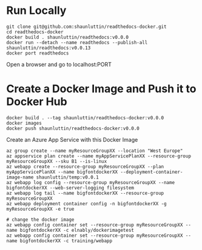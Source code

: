 
# Run Locally

    git clone git@github.com:shaunluttin/readthedocs-docker.git
    cd readthedocs-docker
    docker build . shaunluttin/readthedocs:v0.0.0
    docker run --detach --name readthedocs --publish-all shaunluttin/readthedocs:v0.0.13
    docker port readthedocs

Open a browser and go to localhost:PORT
    
# Create a Docker Image and Push it to Docker Hub

    docker build . --tag shaunluttin/readthedocs-docker:v0.0.0 
    docker images 
    docker push shaunluttin/readthedocs-docker:v0.0.0

Create an Azure App Service with this Docker Image

    az group create --name myResourceGroupXX --location "West Europe"      
    az appservice plan create --name myAppServicePlanXX --resource-group myResourceGroupXX --sku B1 --is-linux      
    az webapp create --resource-group myResourceGroupXX --plan myAppServicePlanXX --name bigfontdockerXX --deployment-container-image-name shaunluttin/temp:v0.0.1      
    az webapp log config --resource-group myResourceGroupXX --name bigfontdockerXX --web-server-logging filesystem      
    az webapp log tail --name bigfontdockerXX --resource-group myResourceGroupXX
    az webapp deployment container config -n bigfontdockerXX -g myResourceGroupXX -e true

    # change the docker image
    az webapp config container set --resource-group myResourceGroupXX --name bigfontdockerXX -c elnably/dockerimagetest
    az webapp config container set --resource-group myResourceGroupXX --name bigfontdockerXX -c training/webapp
